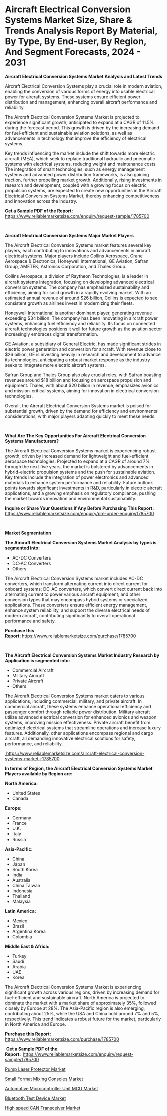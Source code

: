 <p><h1>Aircraft Electrical Conversion Systems Market Size, Share & Trends Analysis Report By Material, By Type, By End-user, By Region, And Segment Forecasts, 2024 - 2031</h1></p><p><strong>Aircraft Electrical Conversion Systems Market Analysis and Latest Trends</strong></p>
<p><p>Aircraft Electrical Conversion Systems play a crucial role in modern aviation, enabling the conversion of various forms of energy into usable electrical power for aircraft systems. These systems ensure efficient power distribution and management, enhancing overall aircraft performance and reliability.</p><p>The Aircraft Electrical Conversion Systems Market is projected to experience significant growth, anticipated to expand at a CAGR of 11.5% during the forecast period. This growth is driven by the increasing demand for fuel-efficient and sustainable aviation solutions, as well as advancements in technology that improve the efficiency of electrical systems. </p><p>Key trends influencing the market include the shift towards more electric aircraft (MEA), which seek to replace traditional hydraulic and pneumatic systems with electrical systems, reducing weight and maintenance costs. The integration of smart technologies, such as energy management systems and advanced power distribution frameworks, is also gaining traction, further propelling market growth. Additionally, rising investments in research and development, coupled with a growing focus on electric propulsion systems, are expected to create new opportunities in the Aircraft Electrical Conversion Systems Market, thereby enhancing competitiveness and innovation across the industry.</p></p>
<p><strong>Get a Sample PDF of the Report:&nbsp;</strong> <a href="https://www.reliablemarketsize.com/enquiry/request-sample/1785700?utm_campaign=1506&utm_medium=2&utm_source=Github&utm_content=ia&utm_term=13102024&utm_id=aircraft-electrical-conversion-systems">https://www.reliablemarketsize.com/enquiry/request-sample/1785700</a></p>
<p>&nbsp;</p>
<p><strong>Aircraft Electrical Conversion Systems Major Market Players</strong></p>
<p><p>The Aircraft Electrical Conversion Systems market features several key players, each contributing to innovations and advancements in aircraft electrical systems. Major players include Collins Aerospace, Crane Aerospace & Electronics, Honeywell International, GE Aviation, Safran Group, AMETEK, Astronics Corporation, and Thales Group.</p><p>Collins Aerospace, a division of Raytheon Technologies, is a leader in aircraft systems integration, focusing on developing advanced electrical conversion systems. The company has emphasized sustainability and efficiency, aiming for solid growth in a rapidly evolving market. With an estimated annual revenue of around $26 billion, Collins is expected to see consistent growth as airlines invest in modernizing their fleets.</p><p>Honeywell International is another dominant player, generating revenue exceeding $34 billion. The company has been innovating in aircraft power systems, enhancing fuel efficiency and reliability. Its focus on connected aircraft technologies positions it well for future growth as the aviation sector increasingly embraces digital transformation.</p><p>GE Aviation, a subsidiary of General Electric, has made significant strides in electric power generation and conversion for aircraft. With revenue close to $26 billion, GE is investing heavily in research and development to advance its technologies, anticipating a robust market response as the industry seeks to integrate more electric aircraft systems.</p><p>Safran Group and Thales Group also play crucial roles, with Safran boasting revenues around $18 billion and focusing on aerospace propulsion and equipment. Thales, with about $20 billion in revenue, emphasizes avionics and mission-critical systems, aiming for innovation in electrical conversion technologies.</p><p>Overall, the Aircraft Electrical Conversion Systems market is poised for substantial growth, driven by the demand for efficiency and environmental considerations, with major players adapting quickly to meet these needs.</p></p>
<p>&nbsp;</p>
<p><strong>What Are The Key Opportunities For Aircraft Electrical Conversion Systems Manufacturers?</strong></p>
<p><p>The Aircraft Electrical Conversion Systems market is experiencing robust growth, driven by increased demand for lightweight and fuel-efficient aerospace technologies. Projected to expand at a CAGR of around 7% through the next five years, the market is bolstered by advancements in hybrid-electric propulsion systems and the push for sustainable aviation. Key trends include the integration of power electronics and advanced materials to enhance system performance and reliability. Future outlook points towards significant investments in R&D, particularly in electric aircraft applications, and a growing emphasis on regulatory compliance, pushing the market towards innovation and environmental sustainability.</p></p>
<p><strong>Inquire or Share Your Questions If Any Before Purchasing This Report:</strong> <a href="https://www.reliablemarketsize.com/enquiry/pre-order-enquiry/1785700?utm_campaign=1506&utm_medium=2&utm_source=Github&utm_content=ia&utm_term=13102024&utm_id=aircraft-electrical-conversion-systems">https://www.reliablemarketsize.com/enquiry/pre-order-enquiry/1785700</a></p>
<p>&nbsp;</p>
<p><strong>Market Segmentation</strong></p>
<p><strong>The Aircraft Electrical Conversion Systems Market Analysis by types is segmented into:</strong></p>
<p><ul><li>AC-DC Converters</li><li>DC-AC Converters</li><li>Others</li></ul></p>
<p><p>The Aircraft Electrical Conversion Systems market includes AC-DC converters, which transform alternating current into direct current for onboard systems; DC-AC converters, which convert direct current back into alternating current to power various aircraft equipment; and other conversion types that may encompass hybrid systems or specialized applications. These converters ensure efficient energy management, enhance system reliability, and support the diverse electrical needs of modern aircraft, contributing significantly to overall operational performance and safety.</p></p>
<p><strong>Purchase this Report:&nbsp;</strong><a href="https://www.reliablemarketsize.com/purchase/1785700?utm_campaign=1506&utm_medium=2&utm_source=Github&utm_content=ia&utm_term=13102024&utm_id=aircraft-electrical-conversion-systems">https://www.reliablemarketsize.com/purchase/1785700</a></p>
<p>&nbsp;</p>
<p><strong>The Aircraft Electrical Conversion Systems Market Industry Research by Application is segmented into:</strong></p>
<p><ul><li>Commercial Aircraft</li><li>Military Aircraft</li><li>Private Aircraft</li><li>Others</li></ul></p>
<p><p>The Aircraft Electrical Conversion Systems market caters to various applications, including commercial, military, and private aircraft. In commercial aircraft, these systems enhance operational efficiency and passenger comfort through reliable power distribution. Military aircraft utilize advanced electrical conversion for enhanced avionics and weapon systems, improving mission effectiveness. Private aircraft benefit from optimized electrical systems that streamline operations and increase luxury features. Additionally, other applications encompass regional and cargo aircraft, all demanding innovative electrical solutions for safety, performance, and reliability.</p></p>
<p><a href="https://www.reliablemarketsize.com/aircraft-electrical-conversion-systems-market-r1785700?utm_campaign=1506&utm_medium=2&utm_source=Github&utm_content=ia&utm_term=13102024&utm_id=aircraft-electrical-conversion-systems">&nbsp;https://www.reliablemarketsize.com/aircraft-electrical-conversion-systems-market-r1785700</a></p>
<p><strong>In terms of Region, the Aircraft Electrical Conversion Systems Market Players available by Region are:</strong></p>
<p>
    <p> <strong> North America: </strong>
        <ul>
            <li>United States</li>
            <li>Canada</li>
        </ul>
        </p> 
    <p> <strong> Europe: </strong>
        <ul>
            <li>Germany</li>
            <li>France</li>
            <li>U.K.</li>
            <li>Italy</li>
            <li>Russia</li>
        </ul>
        </p> 
    <p> <strong> Asia-Pacific: </strong>
        <ul>
            <li>China</li>
            <li>Japan</li>
            <li>South Korea</li>
            <li>India</li>
            <li>Australia</li>
            <li>China Taiwan</li>
            <li>Indonesia</li>
            <li>Thailand</li>
            <li>Malaysia</li>
        </ul>
        </p> 
    <p> <strong> Latin America: </strong>
        <ul>
            <li>Mexico</li>
            <li>Brazil</li>
            <li>Argentina Korea</li>
            <li>Colombia</li>
        </ul>
        </p> 
    <p> <strong> Middle East & Africa: </strong>
        <ul>
            <li>Turkey</li>
            <li>Saudi</li>
            <li>Arabia</li>
            <li>UAE</li>
            <li>Korea</li>
        </ul>
    </p>
    </p>
<p><p>The Aircraft Electrical Conversion Systems Market is experiencing significant growth across various regions, driven by increasing demand for fuel-efficient and sustainable aircraft. North America is projected to dominate the market with a market share of approximately 35%, followed closely by Europe at 28%. The Asia-Pacific region is also emerging, contributing about 25%, while the USA and China hold around 7% and 5%, respectively. This trend indicates a robust future for the market, particularly in North America and Europe.</p></p>
<p><strong>Purchase this Report: </strong><a href="https://www.reliablemarketsize.com/purchase/1785700?utm_campaign=1506&utm_medium=2&utm_source=Github&utm_content=ia&utm_term=13102024&utm_id=aircraft-electrical-conversion-systems">https://www.reliablemarketsize.com/purchase/1785700</a></p>
<p>&nbsp;<strong>Get a Sample PDF of the Report:&nbsp;&nbsp;</strong><a href="https://www.reliablemarketsize.com/enquiry/request-sample/1785700?utm_campaign=1506&utm_medium=2&utm_source=Github&utm_content=ia&utm_term=13102024&utm_id=aircraft-electrical-conversion-systems">https://www.reliablemarketsize.com/enquiry/request-sample/1785700</a></p>
<p><strong></strong></p>
<p><p><a href="https://www.linkedin.com/pulse/pump-laser-protector-market-trends-focusing-insight-forecast-zueae?utm_campaign=1506&utm_medium=2&utm_source=Github&utm_content=ia&utm_term=13102024&utm_id=aircraft-electrical-conversion-systems">Pump Laser Protector Market</a></p><p><a href="https://www.linkedin.com/pulse/small-format-mixing-consoles-market-global-insights-regional-9jare?utm_campaign=1506&utm_medium=2&utm_source=Github&utm_content=ia&utm_term=13102024&utm_id=aircraft-electrical-conversion-systems">Small Format Mixing Consoles Market</a></p><p><a href="https://www.linkedin.com/pulse/automotive-microcontroller-unit-mcu-market-strategic-insights-w6yaf?utm_campaign=1506&utm_medium=2&utm_source=Github&utm_content=ia&utm_term=13102024&utm_id=aircraft-electrical-conversion-systems">Automotive Microcontroller Unit MCU Market</a></p><p><a href="https://www.linkedin.com/pulse/emerging-bluetooth-test-device-market-opportunities-analysis-px51f?utm_campaign=1506&utm_medium=2&utm_source=Github&utm_content=ia&utm_term=13102024&utm_id=aircraft-electrical-conversion-systems">Bluetooth Test Device Market</a></p><p><a href="https://www.linkedin.com/pulse/high-speed-can-transceiver-market-ecosystem-competitive-landscape-7ho7f?utm_campaign=1506&utm_medium=2&utm_source=Github&utm_content=ia&utm_term=13102024&utm_id=aircraft-electrical-conversion-systems">High speed CAN Transceiver Market</a></p></p>